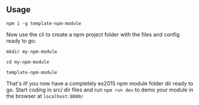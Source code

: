 ## Usage

`npm i -g template-npm-module`

Now use the cli to create a npm project folder with the files and config ready to go:

```
mkdir my-npm-module

cd my-npm-module

template-npm-module
```

That's it! you now have a completely es2015 npm module folder dir ready to go.
Start coding in src/ dir files and run `npm run dev` to demo your module in the
browser at `localhost:8080/`
